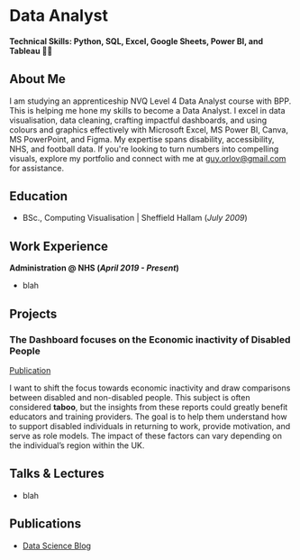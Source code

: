 # Data Analyst 

#### Technical Skills: Python, SQL, Excel, Google Sheets, Power BI, and Tableau 👩‍💻

## About Me
I am studying an apprenticeship NVQ Level 4 Data Analyst course with BPP. This is helping me hone my skills to become a Data Analyst. I excel in data visualisation, data cleaning, crafting impactful dashboards, and using colours and graphics effectively with Microsoft Excel, MS Power BI, Canva, MS PowerPoint, and Figma. My expertise spans disability, accessibility, NHS, and football data. If you're looking to turn numbers into compelling visuals, explore my portfolio and connect with me at guy.orlov@gmail.com for assistance.

## Education
- BSc., Computing Visualisation | Sheffield Hallam (_July 2009_)								       		

## Work Experience
**Administration @ NHS (_April 2019 - Present_)**
- blah

## Projects
### The Dashboard focuses on the Economic inactivity of Disabled People
[Publication]([https://www.mdpi.com/1424-8220/22/8/3048](https://www.guyorlov.com/#job))

I want to shift the focus towards economic inactivity and draw comparisons between disabled and non-disabled people. This subject is often considered **taboo**, but the insights from these reports could greatly benefit educators and training providers.
The goal is to help them understand how to support disabled individuals in returning to work, provide motivation, and serve as role models. The impact of these factors can vary depending on the individual’s region within the UK.


## Talks & Lectures
- blah

## Publications

- [Data Science Blog](https://medium.com/@guy.orlov)
